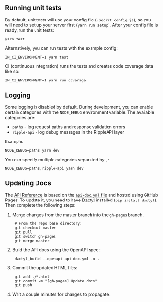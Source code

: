 ## Running unit tests

By default, unit tests will use your config file (`.secret_config.js`), so you will need to set up your server first (`yarn run setup`). After your config file is ready, run the unit tests:

    yarn test

Alternatively, you can run tests with the example config:

    IN_CI_ENVIRONMENT=1 yarn test

CI (continuous integration) runs the tests and creates code coverage data like so:

    IN_CI_ENVIRONMENT=1 yarn run coverage

## Logging

Some logging is disabled by default. During development, you can enable certain categories with the `NODE_DEBUG` environment variable. The available categories are:

* `paths` - log request paths and response validation errors
* `ripple-api` - log debug messages in the RippleAPI layer

Example:

    NODE_DEBUG=paths yarn dev

You can specify multiple categories separated by `,`:

    NODE_DEBUG=paths,ripple-api yarn dev

## Updating Docs

The [API Reference](https://xpring-eng.github.io/xrp-api/) is based on the [`api-doc.yml` file](../api-doc.yml) and hosted using GitHub Pages. To update it, you need to have [Dactyl](https://github.com/ripple/dactyl/) installed (`pip install dactyl`). Then complete the following steps:

1. Merge changes from the master branch into the `gh-pages` branch.

        # From the repo base directory:
        git checkout master
        git pull
        git switch gh-pages
        git merge master

2. Build the API docs using the OpenAPI spec:

        dactyl_build --openapi api-doc.yml -o .

3. Commit the updated HTML files:

        git add ./*.html
        git commit -m "[gh-pages] Update docs"
        git push

4. Wait a couple minutes for changes to propagate.
